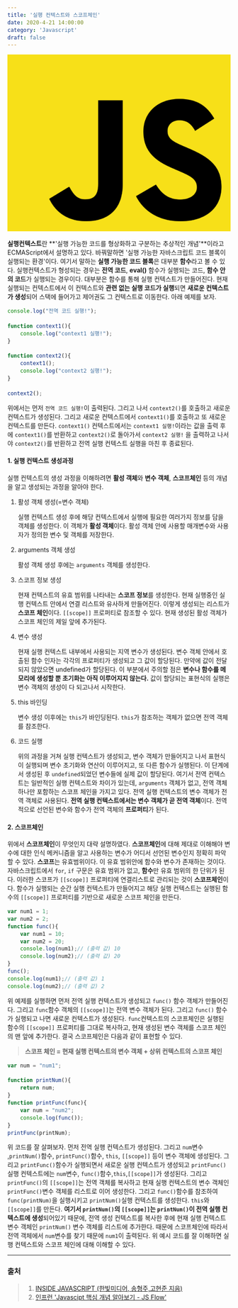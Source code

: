 ```yaml
---
title: '실행 컨텍스트와 스코프체인'
date: 2020-4-21 14:00:00
category: 'Javascript'
draft: false
---
```


![자바스크립트](./images/image-20200409103446799.png)



**실행컨텍스트**란 **'실행 가능한 코드를 형상화하고 구분하는 추상적인 개념'**이라고 ECMAScript에서 설명하고 있다. 바꿔말하면 '실행 가능한 자바스크립트 코드 블록이 실행되는 환경'이다. 여기서 말하는 **실행 가능한 코드 블록**은 대부분 **함수**라고 볼 수 있다. 실행컨텍스트가 형성되는 경우는 **전역 코드**, **eval()** 함수가 실행되는 코드, **함수 안의 코드**가 실행되는 경우이다. 대부분은 함수를 통해 실행 컨텍스트가 만들어진다.  현재 실행되는 컨텍스트에서 이 컨텍스트와 **관련 없는 실행 코드가 실행**되면 **새로운 컨텍스트가 생성**되어 스택에 들어가고 제어권도 그 컨텍스트로 이동한다. 아래 예제를 보자.

```javascript
console.log("전역 코드 실행!");

function context1(){
    console.log("context1 실행!");
}

function context2(){
    context1();
    console.log("context2 실행!");
}

context2();
```

위에서는 먼저 `전역 코드 실행!`이 출력된다. 그리고 나서 `context2()`를 호출하고 새로운 컨텍스트가 생성된다. 그리고 새로운 컨텍스트에서 `context1()`를 호출하고 또 새로운 컨텍스트를 만든다. `context1()` 컨텍스트에서는 `context1 실행!`이라는 값을 출력 후에 `context1()`를 반환하고 `context2()`로 돌아가서 `context2 실행!` 을 출력하고 나서야 `context2()`를 반환하고 전역 실행 컨텍스트 실행을 마친 후 종료된다.





#### 1. 실행 컨텍스트 생성과정

실행 컨텍스트의 생성 과정을 이해하려면 **활성 객체**와 **변수 객체**, **스코프체인** 등의 개념을 알고 생성되는 과정을 알아야 한다. 

 1. 활성 객체 생성(=변수 객체)

    실행 컨텍스트 생성 후에 해당 컨텍스트에서 실행에 필요한 여러가지 정보를 담을 객체를 생성한다. 이 객체가 **활성 객체**이다. 활성 객체 안에 사용할 매개변수와 사용자가 정의한 변수 및 객체를 저장한다.

 2. arguments 객체 생성

    활성 객체 생성 후에는 `arguments` 객체를 생성한다. 

 3. 스코프 정보 생성

    현재 컨텍스트의 유효 범위를 나타내는 **스코프 정보**를 생성한다. 현재 실행중인 실행 컨텍스트 안에서 연결 리스트와 유사하게 만들어진다. 이렇게 생성되는 리스트가 **스코프 체인**이다. `[[scope]]` 프로퍼티로 참조할 수 있다. 현재 생성된 활성 객체가 스코프 체인의 제일 앞에 추가된다.

 4. 변수 생성

    현재 실행 컨텍스트 내부에서 사용되는 지역 변수가 생성된다. 변수 객체 안에서 호출된 함수 인자는 각각의 프로퍼티가 생성되고 그 값이 할당된다. 만약에 값이 전달되지 않았으면 undefined가 할당된다. 이 부분에서 주의할 점은 **변수나 함수를 메모리에 생성할 뿐 초기화는 아직 이루어지지 않는다.**  값이 할당되는 표현식의 실행은 변수 객체의 생성이 다 되고나서 시작한다.

 5. this 바인딩

    변수 생성 이후에는 `this`가 바인딩된다. `this`가 참조하는 객체가 없으면 전역 객체를 참조한다.

 6. 코드 실행

    위의 과정을 거쳐 실행 컨텍스트가 생성되고, 변수 객체가 만들어지고 나서 표현식이 실행되며 변수 초기화와 연산이 이루어지고, 또 다른 함수가 실행된다. 이 단계에서 생성된 후 `undefined`되었던 변수들에 실제 값이 할당된다.  여기서 전역 컨텍스트는 일반적인 실행 컨텍스트와 차이가 있는데, `arguments` 객체가 없고, 전역 객체 하나만 포함하는 스코프 체인을 가지고 있다. 전역 실행 컨텍스트의 변수 객체가 전역 객체로 사용된다. **전역 실행 컨텍스트에서는 변수 객체가 곧 전역 객체**이다. 전역적으로 선언된 변수와 함수가 전역 객체의 **프로퍼티**가 된다.  



#### 2. 스코프체인

위에서 **스코프체인**이 무엇인지 대략 설명하였다. **스코프체인**에 대해 제대로 이해해야 변수에 대한 인식 메커니즘을 알고 사용하는 변수가 어디서 선언된 변수인지 정확히 파악할 수 있다. **스코프**는 유효범위이다. 이 유효 범위안에 함수와 변수가 존재하는 것이다. 자바스크립트에서 `for`, `if` 구문은 유효 범위가 없고, **함수**만 유효 범위의 한 단위가 된다. 이러한 스코프가 `[[scope]]` 프로퍼티에 연결리스트로 관리되는 것이 **스코프체인**이다. 함수가 실행되는 순간 실행 컨텍스트가 만들어지고 해당 실행 컨텍스트는 실행된 함수의 `[[scope]]` 프로퍼티를 기반으로 새로운 스코프 체인을 만든다. 

```javascript
var num1 = 1;
var num2 = 2;
function func(){
	var num1 = 10;
	var num2 = 20;
	console.log(num1);// (출력 값) 10
	console.log(num2);// (출력 값) 20
}
func();
console.log(num1);// (출력 값) 1
console.log(num2);// (출력 값) 2
```

위 예제를 실행하면 먼저 전역 실행 컨텍스트가 생성되고 `func()` 함수 객체가 만들어진다. 그리고 `func`함수 객체의 `[[scope]]`는 전역 변수 객체가 된다. 그리고 `func()` 함수가 실행되고 나면 새로운 컨텍스트가 생성된다. `func`컨텍스트의 스코프체인은 실행된 함수의 `[[scope]]` 프로퍼티를 그대로 복사하고, 현재 생성된 변수 객체를 스코프 체인의 맨 앞에 추가한다. 결국 스코프체인은 다음과 같이 표현할 수 있다.

> **스코프 체인 = 현재 실행 컨텍스트의 변수 객체 + 상위 컨텍스트의 스코프 체인**

```javascript
var num = "num1";

function printNum(){
	return num;
}
function printFunc(func){
	var num = "num2";
	console.log(func());
}
printFunc(printNum);
```

위 코드를 잘 살펴보자. 먼저 전역 실행 컨텍스트가 생성된다. 그리고 `num`변수 ,`printNum()`함수, `printFunc()`함수, `this`, `[[scope]]` 등이 변수 객체에 생성된다. 그리고 `printFunc()`함수가 실행되면서 새로운 실행 컨텍스트가 생성되고 `printFunc()`실행 컨텍스트에는 `num`변수, `func()`함수,`this`,`[[scope]]`가 생성된다. 그리고 `printFunc()`의 `[[scope]]`는 전역 객체를 복사하고 현재 실행 컨텍스트의 변수 객체인 `printFunc()`변수 객체를 리스트로 이어 생성한다. 그리고 `func()`함수를 참조하여 `func(printNum)`을 실행시키고 `printNum()`실행 컨텍스트를 생성한다. `this`와 `[[scope]]`를 만든다. **여기서 `printNum()`의 `[[scope]]`는 `printNum()`이 전역 실행 컨텍스트에 생성**되어있기 때문에, 전역 생성 컨텍스트를 복사한 후에 현재 실행 컨텍스트 변수 객체인 `printNum()` 변수 객체를 리스트에 추가한다. 때문에 스코프체인에 따라서 전역 객체에서 `num`변수를 찾기 때문에 `num1`이 출력된다. 위 예시 코드를 잘 이해하면 실행 컨텍스트와 스코프 체인에 대해 이해할 수 있다.







---





### 출처

> 1. [INSIDE JAVASCRIPT (한빛미디어, 송형주,고현준 지음)](https://book.naver.com/bookdb/book_detail.nhn?bid=7400243)
> 2. [인프런 'Javascipt 핵심 개념 알아보기 - JS Flow'](https://www.inflearn.com/course/핵심개념-javascript-flow/)





